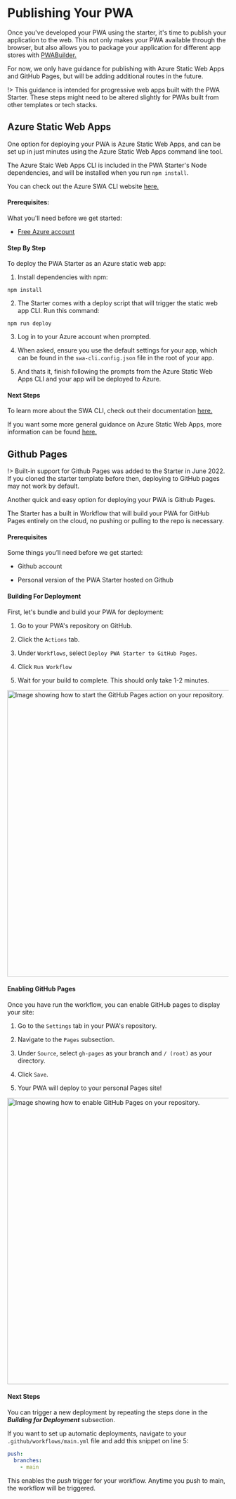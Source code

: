 # Publishing Your PWA

Once you've developed your PWA using the starter, it's time to publish your application to the web. 
This not only makes your PWA available through the browser, but also allows you to package your application for different app stores with <a href=#/builder/quick-start>PWABuilder.</a>

For now, we only have guidance for publishing with Azure Static Web Apps and GitHub Pages, but will be adding additional routes in the future.

!> This guidance is intended for progressive web apps built with the PWA Starter. These steps might need to be altered slightly for PWAs built from other templates or tech stacks.

## Azure Static Web Apps

One option for deploying your PWA is Azure Static Web Apps, and can be set up in just minutes using the Azure Static Web Apps command line tool.

The Azure Staic Web Apps CLI is included in the PWA Starter's Node dependencies, and will be installed when you run `npm install`.

You can check out the Azure SWA CLI website [here.](https://azure.github.io/static-web-apps-cli/)

#### Prerequisites:

What you'll need before we get started:
  
* <a href="https://azure.microsoft.com/en-us/free"> Free Azure account </a>

#### Step By Step

To deploy the PWA Starter as an Azure static web app:

1. Install dependencies with npm:
```
npm install
```

2. The Starter comes with a deploy script that will trigger the static web app CLI. Run this command:
```
npm run deploy
```
3. Log in to your Azure account when prompted.

4. When asked, ensure you use the default settings for your app, which can be found in the `swa-cli.config.json` file in the root of your app.

5. And thats it, finish following the prompts from the Azure Static Web Apps CLI and your app will be deployed to Azure.

#### Next Steps

To learn more about the SWA CLI, check out their documentation [here.](https://azure.github.io/static-web-apps-cli/)

If you want some more general guidance on Azure Static Web Apps, more information can be found [here.](https://docs.microsoft.com/en-us/azure/static-web-apps/)

## Github Pages

!> Built-in support for Github Pages was added to the Starter in June 2022. If you cloned the starter template before then, deploying to GitHub pages may not work by default.

Another quick and easy option for deploying your PWA is Github Pages. 

The Starter has a built in Workflow that will build your PWA for GitHub Pages entirely on the cloud, no pushing or pulling to the repo is necessary.

#### Prerequisites

Some things you’ll need before we get started:

- Github account

- Personal version of the PWA Starter hosted on Github

#### Building For Deployment

First, let's bundle and build your PWA for deployment:

1. Go to your PWA's repository on GitHub.

2. Click the `Actions` tab.

3. Under `Workflows`, select `Deploy PWA Starter to GitHub Pages`.

4. Click `Run Workflow`

5. Wait for your build to complete. This should only take 1-2 minutes.

<div class="docs-image">
     <img src="/assets/starter/publishing/pages-build.png" alt="Image showing how to start the GitHub Pages action on your repository." width=650>
</div>

#### Enabling GitHub Pages

Once you have run the workflow, you can enable GitHub pages to display your site:

1. Go to the `Settings` tab in your PWA's repository.

2. Navigate to the `Pages` subsection.

3. Under `Source`, select `gh-pages` as your branch and `/ (root)` as your directory.

4. Click `Save`.
   
5. Your PWA will deploy to your personal Pages site!

<div class="docs-image">
     <img src="/assets/starter/publishing/enable-pages.png" alt="Image showing how to enable GitHub Pages on your repository." width=650>
</div>

#### Next Steps

You can trigger a new deployment by repeating the steps done in the ***Building for Deployment*** subsection.

If you want to set up automatic deployments, navigate to your `.github/workflows/main.yml` file and add this snippet on line 5:

```yml
push:
  branches:
    - main
```

This enables the *push* trigger for your workflow. Anytime you push to main, the workflow will be triggered.